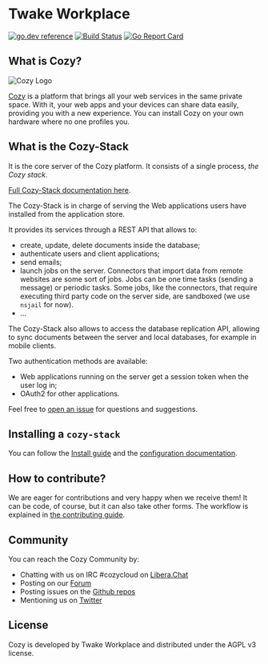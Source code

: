 Twake Workplace
==========

[![go.dev reference](https://pkg.go.dev/badge/github.com/cozy/cozy-stack)](https://pkg.go.dev/github.com/cozy/cozy-stack)
[![Build Status](https://github.com/cozy/cozy-stack/workflows/CI/badge.svg)](https://github.com/cozy/cozy-stack/actions)
[![Go Report Card](https://goreportcard.com/badge/github.com/cozy/cozy-stack)](https://goreportcard.com/report/github.com/cozy/cozy-stack)


## What is Cozy?

![Cozy Logo](https://cdn.rawgit.com/cozy/cozy-guidelines/master/templates/cozy_logo_small.svg)

[Cozy](https://cozy.io) is a platform that brings all your web services in the
same private space. With it, your web apps and your devices can share data
easily, providing you with a new experience. You can install Cozy on your own
hardware where no one profiles you.


## What is the Cozy-Stack

It is the core server of the Cozy platform. It consists of a single process, *the Cozy stack*. 

[Full Cozy-Stack documentation here](https://docs.cozy.io/en/cozy-stack/).

The Cozy-Stack is in charge of serving the Web applications users have installed from the application store.

It provides its services through a REST API that allows to:

 - create, update, delete documents inside the database;
 - authenticate users and client applications;
 - send emails;
 - launch jobs on the server. Connectors that import data from remote websites are some sort of jobs. Jobs can be one time tasks (sending a message) or periodic tasks. Some jobs, like the connectors, that require executing third party code on the server side, are sandboxed (we use `nsjail` for now).
 - …

The Cozy-Stack also allows to access the database replication API, allowing to sync documents between the server and local databases, for example in mobile clients.

Two authentication methods are available:

 - Web applications running on the server get a session token when the user log in;
 - OAuth2 for other applications.

Feel free to [open an issue](https://github.com/cozy/cozy-stack/issues/new)
for questions and suggestions.


## Installing a `cozy-stack`

You can follow the [Install guide](docs/INSTALL.md) and the [configuration
documentation](docs/config.md).


## How to contribute?

We are eager for contributions and very happy when we receive them! It can be
code, of course, but it can also take other forms. The workflow is explained
in [the contributing guide](docs/CONTRIBUTING.md).


## Community

You can reach the Cozy Community by:

* Chatting with us on IRC #cozycloud on [Libera.Chat](https://web.libera.chat/#cozycloud)
* Posting on our [Forum](https://forum.cozy.io)
* Posting issues on the [Github repos](https://github.com/cozy/)
* Mentioning us on [Twitter](https://twitter.com/cozycloud)


## License

Cozy is developed by Twake Workplace and distributed under the AGPL v3 license.

